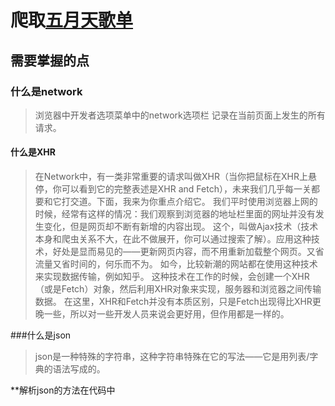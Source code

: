# 爬取[五月天歌单](https://y.qq.com/portal/search.html#page=1&searchid=1&remoteplace=txt.yqq.top&t=song&w=五月天)

## 需要掌握的点

### 什么是network
> 浏览器中开发者选项菜单中的network选项栏
> 记录在当前页面上发生的所有请求。

#### 什么是XHR

> 在Network中，有一类非常重要的请求叫做XHR（当你把鼠标在XHR上悬停，你可以看到它的完整表述是XHR and Fetch），未来我们几乎每一关都要和它打交道。下面，我来为你重点介绍它。
> 我们平时使用浏览器上网的时候，经常有这样的情况：我们观察到浏览器的地址栏里面的网址并没有发生变化，但是网页却不断有新增的内容出现。
> 这个，叫做Ajax技术（技术本身和爬虫关系不大，在此不做展开，你可以通过搜索了解）。应用这种技术，好处是显而易见的——更新网页内容，而不用重新加载整个网页。又省流量又省时间的，何乐而不为。
> 如今，比较新潮的网站都在使用这种技术来实现数据传输，例如知乎。
> 这种技术在工作的时候，会创建一个XHR（或是Fetch）对象，然后利用XHR对象来实现，服务器和浏览器之间传输数据。
> 在这里，XHR和Fetch并没有本质区别，只是Fetch出现得比XHR更晚一些，所以对一些开发人员来说会更好用，但作用都是一样的。

###什么是json

> json是一种特殊的字符串，这种字符串特殊在它的写法——它是用列表/字典的语法写成的。

**解析json的方法在代码中
